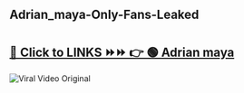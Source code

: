 
 ## Adrian_maya-Only-Fans-Leaked

# <h2><a href="https://clipsfans.com/Adrian_maya&ref=git">🔗 Click to LINKS ⏩⏩ 👉 🟢 Adrian maya </a></h2>

<a href="https://clipsfans.com/Adrian_maya&ref=git" rel="nofollow" data-target="animated-image.originalLink"><img src="https://i.ibb.co.com/xMMVF88/686577567.gif" alt="Viral Video Original" style="max-width: 100%; display: inline-block;" data-target="animated-image.originalImage"></a>
